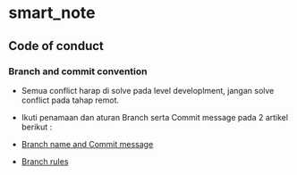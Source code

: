 # smart_note

## Code of conduct

### Branch and commit convention
- Semua conflict harap di solve pada level developlment, jangan solve conflict pada tahap remot.
- Ikuti penamaan dan aturan Branch serta Commit message pada 2 artikel berikut :

- [Branch name  and Commit message](https://dev.to/varbsan/a-simplified-convention-for-naming-branches-and-commits-in-git-il4)
  
- [Branch rules](https://medium.com/android-news/gitflow-with-github-c675aa4f606a) 
  
